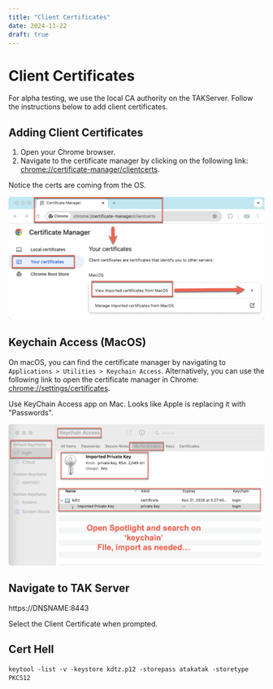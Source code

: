 ```yaml
---
title: "Client Certificates"
date: 2024-11-22
draft: true
---
```


# Client Certificates

For alpha testing, we use the local CA authority on the TAKServer. Follow the instructions below to add client certificates.

## Adding Client Certificates

1. Open your Chrome browser.
2. Navigate to the certificate manager by clicking on the following link: [chrome://certificate-manager/clientcerts](chrome://certificate-manager/clientcerts).

Notice the certs are coming from the OS. 

![MacOS Chrome Client Certs](macos-chrome-clientcerts.png)

## Keychain Access (MacOS)

On macOS, you can find the certificate manager by navigating to `Applications > Utilities > Keychain Access`. Alternatively, you can use the following link to open the certificate manager in Chrome: [chrome://settings/certificates](chrome://settings/certificates).

Use KeyChain Access app on Mac. Looks like Apple is replacing it with "Passwords".

![MacOS Keychain Access My Certificates](macos-keychain-access-mycerts.png)

## Navigate to TAK Server

https://DNSNAME:8443

Select the Client Certificate when prompted.

## Cert Hell

`keytool -list -v -keystore kdtz.p12 -storepass atakatak -storetype PKCS12`

